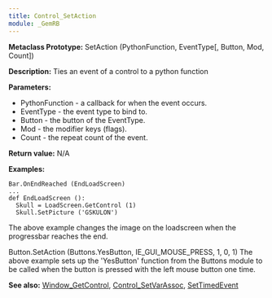 ```yaml
---
title: Control_SetAction
module: _GemRB
---
```


**Metaclass Prototype:** SetAction (PythonFunction, EventType[, Button, Mod, Count])

**Description:** Ties an event of a control to a python function

**Parameters:** 
  * PythonFunction - a callback for when the event occurs.
  * EventType - the event type to bind to.
  * Button - the button of the EventType.
  * Mod - the modifier keys (flags).
  * Count - the repeat count of the event.

**Return value:** N/A

**Examples:**

    Bar.OnEndReached (EndLoadScreen)
    ...
    def EndLoadScreen ():
      Skull = LoadScreen.GetControl (1)
      Skull.SetPicture ('GSKULON')

The above example changes the image on the loadscreen when the progressbar reaches the end.

  Button.SetAction (Buttons.YesButton, IE_GUI_MOUSE_PRESS, 1, 0, 1)
The above example sets up the 'YesButton' function from the Buttons module to be called when the button is pressed with the left mouse button one time.

**See also:** [Window_GetControl](Window_GetControl.md), [Control_SetVarAssoc](Control_SetVarAssoc.md), [SetTimedEvent](SetTimedEvent.md)
